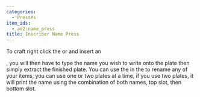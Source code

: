 ```yaml
---
categories:
  - Presses
item_ids:
  - ae2:name_press
title: Inscriber Name Press
---
```


To craft right click the <ItemLink
id="certus_quartz_cutting_knife"/> or <ItemLink
id="nether_quartz_cutting_knife"/> and insert an

<ItemLink id="minecraft:iron_ingot" />, you will then have to type the name you
wish to write onto the plate then simply extract the finished plate. You can use
the <ItemLink id="name_press" /> in the <ItemLink id="inscriber" /> to rename
any of your items, you can use one or two plates at a time, if you use two
plates, it will print the name using the combination of both names, top slot,
then bottom slot.
